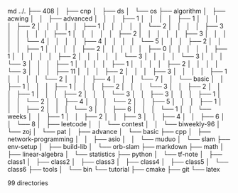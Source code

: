 md
../.
├── 408
│   ├── cnp
│   ├── ds
│   └── os
├── algorithm
│   ├── acwing
│   │   ├── advanced
│   │   │   ├── 1
│   │   │   │   ├── 1
│   │   │   │   ├── 2
│   │   │   │   │   ├── 1
│   │   │   │   │   └── 2
│   │   │   │   ├── 3
│   │   │   │   │   ├── 1
│   │   │   │   │   ├── 2
│   │   │   │   │   ├── 3
│   │   │   │   │   └── 4
│   │   │   │   ├── 4
│   │   │   │   └── 5
│   │   │   ├── 2
│   │   │   │   ├── 1
│   │   │   │   ├── 2
│   │   │   │   │   ├── 0
│   │   │   │   │   ├── 1
│   │   │   │   │   ├── 2
│   │   │   │   │   └── 3
│   │   │   │   └── 3
│   │   │   └── 3
│   │   │       ├── 1
│   │   │       │   ├── 1
│   │   │       │   ├── 2
│   │   │       │   └── 3
│   │   │       ├── 11
│   │   │       ├── 2
│   │   │       ├── 3
│   │   │       │   ├── 1
│   │   │       │   └── 2
│   │   │       ├── 4
│   │   │       └── 7
│   │   └── basic
│   │       ├── 1
│   │       │   ├── 1
│   │       │   ├── 2
│   │       │   └── 3
│   │       ├── 2
│   │       │   ├── 1
│   │       │   ├── 2
│   │       │   └── 3
│   │       ├── 3
│   │       │   ├── 1
│   │       │   └── 2
│   │       ├── 4
│   │       │   └── 2
│   │       ├── 5
│   │       │   ├── 1
│   │       │   ├── 2
│   │       │   └── 3
│   │       ├── 6
│   │       │   └── 1
│   │       └── weeks
│   │           ├── 1
│   │           ├── 2
│   │           ├── 3
│   │           ├── 4
│   │           ├── 6
│   │           └── 8
│   ├── leetcode
│   │   └── contest
│   │       └── biweekly-96
│   └── zoj
│       └── pat
│           ├── advance
│           └── basic
├── cpp
│   ├── network-programming
│   │   ├── asio
│   │   └── muduo
│   └── slam
├── env-setup
│   ├── build-lib
│   └── orb-slam
├── markdown
├── math
│   ├── linear-algebra
│   └── statistics
├── python
│   └── tf-note
│       ├── class1
│       ├── class2
│       ├── class3
│       ├── class4
│       ├── class5
│       └── class6
├── tools
│   └── bin
└── tutorial
    ├── cmake
    ├── git
    └── latex

99 directories

